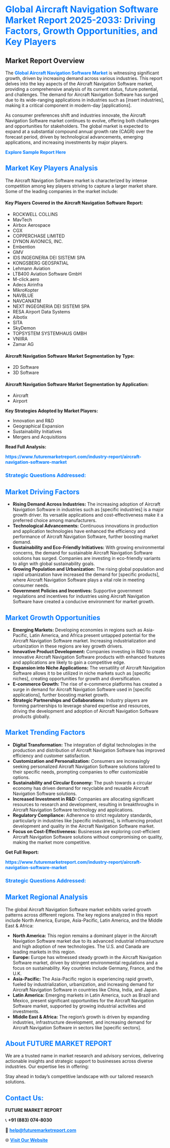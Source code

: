 <h1 style="color: #007BFF;">Global Aircraft Navigation Software Market Report 2025-2033: Driving Factors, Growth Opportunities, and Key Players</h1>

<section id="overview">
<h2>Market Report Overview</h2>
<p>The <a href="https://www.futuremarketreport.com/industry-report/aircraft-navigation-software-market" style="color: #007BFF; text-decoration: none;"><strong>Global Aircraft Navigation Software Market</strong></a> is witnessing significant growth, driven by increasing demand across various industries. This report delves into the key aspects of the Aircraft Navigation Software market, providing a comprehensive analysis of its current status, future potential, and challenges. The demand for Aircraft Navigation Software has surged due to its wide-ranging applications in industries such as [insert industries], making it a critical component in modern-day [applications].</p>
<p>As consumer preferences shift and industries innovate, the Aircraft Navigation Software market continues to evolve, offering both challenges and opportunities for stakeholders. The global market is expected to expand at a substantial compound annual growth rate (CAGR) over the forecast period, driven by technological advancements, emerging applications, and increasing investments by major players.</p>
</section>

<section id="overview">
<p><a href="https://www.futuremarketreport.com/request-sample/reportId=58014" style="color: #007BFF; text-decoration: none;"><strong>Explore Sample Report Here</strong></a></p>
</section>

<section id="key-players">
<h2 style="color: #007BFF;">Market Key Players Analysis</h2>
<p>The Aircraft Navigation Software market is characterized by intense competition among key players striving to capture a larger market share. Some of the leading companies in the market include:</p>
<h4>Key Players Covered in the Aircraft Navigation Software Report:</h4>
<ul><li>ROCKWELL COLLINS</li><li>MavTech</li><li>Airbox Aerospace</li><li>CGX</li><li>COPPERCHASE LIMITED</li><li>DYNON AVIONICS, INC.</li><li>Embention</li><li>GMV</li><li>IDS INGEGNERIA DEI SISTEMI SPA</li><li>KONGSBERG GEOSPATIAL</li><li>Lehmann Aviation</li><li>LTB400 Aviation Software GmbH</li><li>M-click.aero</li><li>Adecs Airinfra</li><li>MikroKopter</li><li>NAVBLUE</li><li>NAVCANATM</li><li>NEXT INGEGNERIA DEI SISTEMI SPA</li><li>RESA Airport Data Systems</li><li>Aibotix</li><li>SITA</li><li>SkyDemon</li><li>TOPSYSTEM SYSTEMHAUS GMBH</li><li>VNIIRA</li><li>Zamar AG</li></ul>
<h4>Aircraft Navigation Software Market Segmentation by Type:</h4>
<ul><li>2D Software</li><li>3D Software</li></ul>

<h4>Aircraft Navigation Software Market Segmentation by Application:</h4>
<ul><li>Aircraft</li><li>Airport</li></ul>
<p><strong>Key Strategies Adopted by Market Players:</strong></p>
<ul>
<li>Innovation and R&D</li>
<li>Geographical Expansion</li>
<li>Sustainability Initiatives</li>
<li>Mergers and Acquisitions</li>
</ul>
</section>

<section>
<p><strong>Read Full Analysis: </strong></p><a href="https://www.futuremarketreport.com/industry-report/aircraft-navigation-software-market" style="color: #007BFF; text-decoration: none;"><strong>https://www.futuremarketreport.com/industry-report/aircraft-navigation-software-market</strong></a>
<h3 style="color: #007BFF;">Strategic Questions Addressed:</h3>
</section>

<section id="driving-factors">
<h2 style="color: #007BFF;">Market Driving Factors</h2>
<ul>
<li><strong>Rising Demand Across Industries:</strong> The increasing adoption of Aircraft Navigation Software in industries such as [specific industries] is a major growth driver. Its versatile applications and cost-effectiveness make it a preferred choice among manufacturers.</li>
<li><strong>Technological Advancements:</strong> Continuous innovations in production and application technologies have enhanced the efficiency and performance of Aircraft Navigation Software, further boosting market demand.</li>
<li><strong>Sustainability and Eco-Friendly Initiatives:</strong> With growing environmental concerns, the demand for sustainable Aircraft Navigation Software solutions has surged. Companies are investing in eco-friendly variants to align with global sustainability goals.</li>
<li><strong>Growing Population and Urbanization:</strong> The rising global population and rapid urbanization have increased the demand for [specific products], where Aircraft Navigation Software plays a vital role in meeting consumer needs.</li>
<li><strong>Government Policies and Incentives:</strong> Supportive government regulations and incentives for industries using Aircraft Navigation Software have created a conducive environment for market growth.</li>
</ul>
</section>

<section id="growth-opportunities">
<h2 style="color: #007BFF;">Market Growth Opportunities</h2>
<ul>
<li><strong>Emerging Markets:</strong> Developing economies in regions such as Asia-Pacific, Latin America, and Africa present untapped potential for the Aircraft Navigation Software market. Increasing industrialization and urbanization in these regions are key growth drivers.</li>
<li><strong>Innovative Product Development:</strong> Companies investing in R&D to create innovative Aircraft Navigation Software products with enhanced features and applications are likely to gain a competitive edge.</li>
<li><strong>Expansion into Niche Applications:</strong> The versatility of Aircraft Navigation Software allows it to be utilized in niche markets such as [specific niches], creating opportunities for growth and diversification.</li>
<li><strong>E-commerce Growth:</strong> The rise of e-commerce platforms has created a surge in demand for Aircraft Navigation Software used in [specific applications], further boosting market growth.</li>
<li><strong>Strategic Partnerships and Collaborations:</strong> Industry players are forming partnerships to leverage shared expertise and resources, driving the development and adoption of Aircraft Navigation Software products globally.</li>
</ul>
</section>

<section id="trending-factors">
<h2 style="color: #007BFF;">Market Trending Factors</h2>
<ul>
<li><strong>Digital Transformation:</strong> The integration of digital technologies in the production and distribution of Aircraft Navigation Software has improved efficiency and customer satisfaction.</li>
<li><strong>Customization and Personalization:</strong> Consumers are increasingly seeking personalized Aircraft Navigation Software solutions tailored to their specific needs, prompting companies to offer customizable options.</li>
<li><strong>Sustainability and Circular Economy:</strong> The push towards a circular economy has driven demand for recyclable and reusable Aircraft Navigation Software solutions.</li>
<li><strong>Increased Investment in R&D:</strong> Companies are allocating significant resources to research and development, resulting in breakthroughs in Aircraft Navigation Software technology and applications.</li>
<li><strong>Regulatory Compliance:</strong> Adherence to strict regulatory standards, particularly in industries like [specific industries], is influencing product development and quality in the Aircraft Navigation Software market.</li>
<li><strong>Focus on Cost-Effectiveness:</strong> Businesses are exploring cost-efficient Aircraft Navigation Software solutions without compromising on quality, making the market more competitive.</li>
</ul>
</section>

<section>
<p><strong>Get Full Report: </strong></p><a href="https://www.futuremarketreport.com/industry-report/aircraft-navigation-software-market" style="color: #007BFF; text-decoration: none;"><strong>https://www.futuremarketreport.com/industry-report/aircraft-navigation-software-market</strong></a>
<h3 style="color: #007BFF;">Strategic Questions Addressed:</h3>
</section>


<section id="regional-analysis">
<h2 style="color: #007BFF;">Market Regional Analysis</h2>
<p>The global Aircraft Navigation Software market exhibits varied growth patterns across different regions. The key regions analyzed in this report include North America, Europe, Asia-Pacific, Latin America, and the Middle East & Africa:</p>
<ul>
<li><strong>North America:</strong> This region remains a dominant player in the Aircraft Navigation Software market due to its advanced industrial infrastructure and high adoption of new technologies. The U.S. and Canada are leading markets in this region.</li>
<li><strong>Europe:</strong> Europe has witnessed steady growth in the Aircraft Navigation Software market, driven by stringent environmental regulations and a focus on sustainability. Key countries include Germany, France, and the U.K.</li>
<li><strong>Asia-Pacific:</strong> The Asia-Pacific region is experiencing rapid growth, fueled by industrialization, urbanization, and increasing demand for Aircraft Navigation Software in countries like China, India, and Japan.</li>
<li><strong>Latin America:</strong> Emerging markets in Latin America, such as Brazil and Mexico, present significant opportunities for the Aircraft Navigation Software market, supported by growing industrial activities and investments.</li>
<li><strong>Middle East & Africa:</strong> The region’s growth is driven by expanding industries, infrastructure development, and increasing demand for Aircraft Navigation Software in sectors like [specific sectors].</li>
</ul>
</section>

<footer>
<h2 style="color: #007BFF;">About FUTURE MARKET REPORT</h2>
<p>We are a trusted name in market research and advisory services, delivering actionable insights and strategic support to businesses across diverse industries. Our expertise lies in offering:</p>

<p>Stay ahead in today’s competitive landscape with our tailored research solutions.</p>

<h2 style="color: #007BFF;">Contact Us:</h2>
<p><strong>FUTURE MARKET REPORT</strong></p>
<p>📞 <strong>+91 (883) 074-8030</strong></p>
<p>📧 <strong><a href="mailto:help@futuremarketreport.com" style="color: #007BFF;">help@futuremarketreport.com</a></strong></p>
<p>🌐 <strong><a href="https://www.futuremarketreport.com/" style="color: #007BFF;">Visit Our Website</a></strong></p>
</footer>